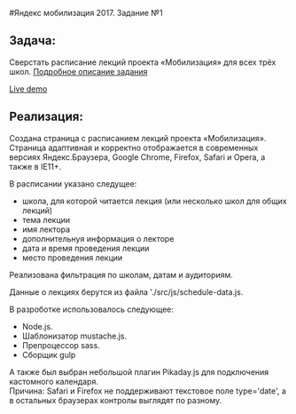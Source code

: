 #Яндекс мобилизация 2017. Задание №1

## Задача:
Сверстать расписание лекций проекта «Мобилизация» для всех трёх школ.
[Подробное описание задания](https://academy.yandex.ru/events/frontend/shri_msk-2017/)

[Live demo](https://roidesrois.github.io/)

## Реализация:
Создана страница с расписанием лекций проекта «Мобилизация». Страница адаптивная и корректно отображается в современных версиях Яндекс.Браузера, Google Chrome, Firefox, Safari и Opera, а также в IE11+.

В расписании указано следущее:

* школа, для которой читается лекция (или несколько школ для общих лекций)
* тема лекции
* имя лектора
* дополнительнуя информация о лекторе
* дата и время проведения лекции
* место проведения лекции

Реализована фильтрация по школам, датам и аудиториям.

Данные о лекциях берутся из файла './src/js/schedule-data.js.

В разроботке использовалось следующее:

* Node.js. 
* Шаблонизатор mustache.js.
* Препроцессор sass. 
* Сборщик gulp

А также был выбран небольшой плагин Pikaday.js  для подключения кастомного календаря.   
Причина: Safari и Firefox не поддерживают текстовое поле type='date', а в остальных браузерах контролы выглядят по разному.

